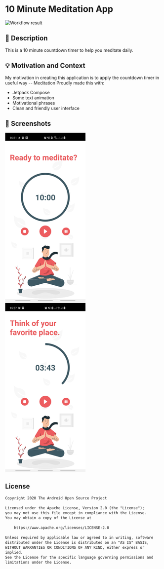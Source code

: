 # 10 Minute Meditation App

![Workflow result](https://github.com/mjmanaog/meditate/workflows/Check/badge.svg)


## :scroll: Description
This is a 10 minute countdown timer to help you meditate daily.

## :bulb: Motivation and Context
<!--- Optionally point readers to interesting parts of your submission. -->
<!--- What are you especially proud of? -->
My motivation in creating this application is to apply the countdown timer in useful way -- Meditation
Proudly made this with:
* Jetpack Compose
* Some text animation
* Motivational phrases
* Clean and friendly user interface


## :camera_flash: Screenshots
<!-- You can add more screenshots here if you like -->
<img src="/results/screenshot_2.jpg" width="260">&emsp;<img src="/results/screenshot_1.jpg" width="260">

## License
```
Copyright 2020 The Android Open Source Project

Licensed under the Apache License, Version 2.0 (the "License");
you may not use this file except in compliance with the License.
You may obtain a copy of the License at

    https://www.apache.org/licenses/LICENSE-2.0

Unless required by applicable law or agreed to in writing, software
distributed under the License is distributed on an "AS IS" BASIS,
WITHOUT WARRANTIES OR CONDITIONS OF ANY KIND, either express or implied.
See the License for the specific language governing permissions and
limitations under the License.
```
